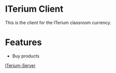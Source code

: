 # ITerium Client

This is the client for the ITerium classroom currency.

# Features

- Buy products

[ITerium-Server](https://github.com/Jodus-Melodus/ITerium-Server)
